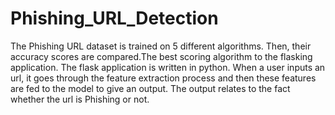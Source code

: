 # Phishing_URL_Detection

The Phishing URL dataset is trained on 5 different algorithms. Then, their accuracy scores are compared.The best scoring algorithm to the flasking application. The flask application is written in python. When a user inputs an url, it goes through the feature extraction process and then these features are fed to the model to give an output. The output relates to the fact whether the url is Phishing or not.
